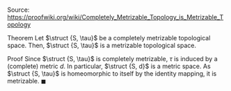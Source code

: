 # 

Source: https://proofwiki.org/wiki/Completely_Metrizable_Topology_is_Metrizable_Topology

Theorem
Let $\struct {S, \tau}$ be a completely metrizable topological space.
Then, $\struct {S, \tau}$ is a metrizable topological space.


Proof
Since $\struct {S, \tau}$ is completely metrizable, $\tau$ is induced by a (complete) metric $d$.
In particular, $\struct {S, d}$ is a metric space.
As $\struct {S, \tau}$ is homeomorphic to itself by the identity mapping, it is metrizable.
$\blacksquare$





